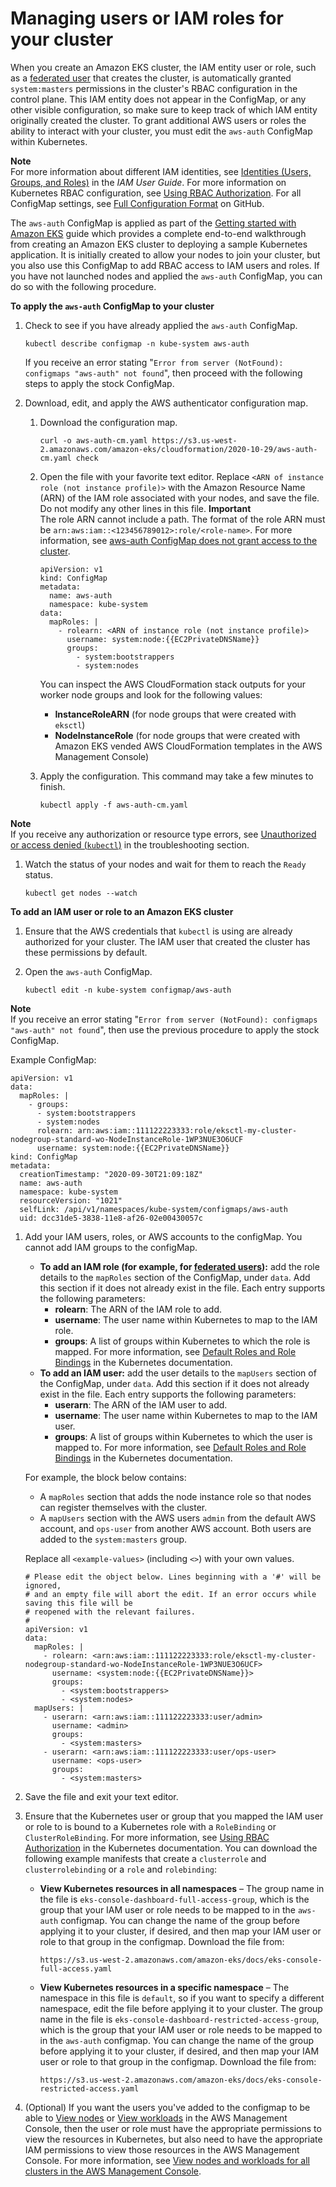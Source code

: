 # Managing users or IAM roles for your cluster<a name="add-user-role"></a>

When you create an Amazon EKS cluster, the IAM entity user or role, such as a [federated user](https://docs.aws.amazon.com/IAM/latest/UserGuide/id_roles_providers.html) that creates the cluster, is automatically granted `system:masters` permissions in the cluster's RBAC configuration in the control plane\. This IAM entity does not appear in the ConfigMap, or any other visible configuration, so make sure to keep track of which IAM entity originally created the cluster\. To grant additional AWS users or roles the ability to interact with your cluster, you must edit the `aws-auth` ConfigMap within Kubernetes\. 

**Note**  
For more information about different IAM identities, see [Identities \(Users, Groups, and Roles\)](https://docs.aws.amazon.com/IAM/latest/UserGuide/id_roles_providers.html) in the *IAM User Guide*\. For more information on Kubernetes RBAC configuration, see [Using RBAC Authorization](https://kubernetes.io/docs/reference/access-authn-authz/rbac/)\. For all ConfigMap settings, see [Full Configuration Format](https://github.com/kubernetes-sigs/aws-iam-authenticator#full-configuration-format) on GitHub\. 

The `aws-auth` ConfigMap is applied as part of the [Getting started with Amazon EKS](getting-started.md) guide which provides a complete end\-to\-end walkthrough from creating an Amazon EKS cluster to deploying a sample Kubernetes application\. It is initially created to allow your nodes to join your cluster, but you also use this ConfigMap to add RBAC access to IAM users and roles\. If you have not launched nodes and applied the `aws-auth` ConfigMap, you can do so with the following procedure\.

**To apply the `aws-auth` ConfigMap to your cluster**

1. Check to see if you have already applied the `aws-auth` ConfigMap\.

   ```
   kubectl describe configmap -n kube-system aws-auth
   ```

   If you receive an error stating "`Error from server (NotFound): configmaps "aws-auth" not found`", then proceed with the following steps to apply the stock ConfigMap\.

1. Download, edit, and apply the AWS authenticator configuration map\.

   1. Download the configuration map\.

      ```
      curl -o aws-auth-cm.yaml https://s3.us-west-2.amazonaws.com/amazon-eks/cloudformation/2020-10-29/aws-auth-cm.yaml check
      ```

   1. Open the file with your favorite text editor\. Replace `<ARN of instance role (not instance profile)>` with the Amazon Resource Name \(ARN\) of the IAM role associated with your nodes, and save the file\. Do not modify any other lines in this file\.
**Important**  
The role ARN cannot include a path\. The format of the role ARN must be `arn:aws:iam::<123456789012>:role/<role-name>`\. For more information, see [aws\-auth ConfigMap does not grant access to the cluster](troubleshooting_iam.md#security-iam-troubleshoot-ConfigMap)\.

      ```
      apiVersion: v1
      kind: ConfigMap
      metadata:
        name: aws-auth
        namespace: kube-system
      data:
        mapRoles: |
          - rolearn: <ARN of instance role (not instance profile)>
            username: system:node:{{EC2PrivateDNSName}}
            groups:
              - system:bootstrappers
              - system:nodes
      ```

      You can inspect the AWS CloudFormation stack outputs for your worker node groups and look for the following values:
      + **InstanceRoleARN** \(for node groups that were created with `eksctl`\)
      + **NodeInstanceRole** \(for node groups that were created with Amazon EKS vended AWS CloudFormation templates in the AWS Management Console\)

   1. Apply the configuration\. This command may take a few minutes to finish\.

      ```
      kubectl apply -f aws-auth-cm.yaml
      ```
**Note**  
If you receive any authorization or resource type errors, see [Unauthorized or access denied \(`kubectl`\)](troubleshooting.md#unauthorized) in the troubleshooting section\.

1. Watch the status of your nodes and wait for them to reach the `Ready` status\.

   ```
   kubectl get nodes --watch
   ```

**To add an IAM user or role to an Amazon EKS cluster**

1. Ensure that the AWS credentials that `kubectl` is using are already authorized for your cluster\. The IAM user that created the cluster has these permissions by default\.

1. Open the `aws-auth` ConfigMap\.

   ```
   kubectl edit -n kube-system configmap/aws-auth
   ```
**Note**  
If you receive an error stating "`Error from server (NotFound): configmaps "aws-auth" not found`", then use the previous procedure to apply the stock ConfigMap\.

   Example ConfigMap:

   ```
   apiVersion: v1
   data:
     mapRoles: |
       - groups:
         - system:bootstrappers
         - system:nodes
         rolearn: arn:aws:iam::111122223333:role/eksctl-my-cluster-nodegroup-standard-wo-NodeInstanceRole-1WP3NUE3O6UCF
         username: system:node:{{EC2PrivateDNSName}}
   kind: ConfigMap
   metadata:
     creationTimestamp: "2020-09-30T21:09:18Z"
     name: aws-auth
     namespace: kube-system
     resourceVersion: "1021"
     selfLink: /api/v1/namespaces/kube-system/configmaps/aws-auth
     uid: dcc31de5-3838-11e8-af26-02e00430057c
   ```

1. Add your IAM users, roles, or AWS accounts to the configMap\. You cannot add IAM groups to the configMap\.
   + **To add an IAM role \(for example, for [federated users](https://docs.aws.amazon.com/IAM/latest/UserGuide/id_roles_providers.html)\):** add the role details to the `mapRoles` section of the ConfigMap, under `data`\. Add this section if it does not already exist in the file\. Each entry supports the following parameters:
     + **rolearn**: The ARN of the IAM role to add\.
     + **username**: The user name within Kubernetes to map to the IAM role\.
     + **groups**: A list of groups within Kubernetes to which the role is mapped\. For more information, see [Default Roles and Role Bindings](https://kubernetes.io/docs/reference/access-authn-authz/rbac/#default-roles-and-role-bindings) in the Kubernetes documentation\.
   + **To add an IAM user:** add the user details to the `mapUsers` section of the ConfigMap, under `data`\. Add this section if it does not already exist in the file\. Each entry supports the following parameters:
     + **userarn**: The ARN of the IAM user to add\.
     + **username**: The user name within Kubernetes to map to the IAM user\.
     + **groups**: A list of groups within Kubernetes to which the user is mapped to\. For more information, see [Default Roles and Role Bindings](https://kubernetes.io/docs/reference/access-authn-authz/rbac/#default-roles-and-role-bindings) in the Kubernetes documentation\.

   For example, the block below contains:
   + A `mapRoles` section that adds the node instance role so that nodes can register themselves with the cluster\.
   + A `mapUsers` section with the AWS users `admin` from the default AWS account, and `ops-user` from another AWS account\. Both users are added to the `system:masters` group\.

   Replace all `<example-values>` \(including `<>`\) with your own values\.

   ```
   # Please edit the object below. Lines beginning with a '#' will be ignored,
   # and an empty file will abort the edit. If an error occurs while saving this file will be
   # reopened with the relevant failures.
   #
   apiVersion: v1
   data:
     mapRoles: |
       - rolearn: <arn:aws:iam::111122223333:role/eksctl-my-cluster-nodegroup-standard-wo-NodeInstanceRole-1WP3NUE3O6UCF>
         username: <system:node:{{EC2PrivateDNSName}}>
         groups:
           - <system:bootstrappers>
           - <system:nodes>
     mapUsers: |
       - userarn: <arn:aws:iam::111122223333:user/admin>
         username: <admin>
         groups:
           - <system:masters>
       - userarn: <arn:aws:iam::111122223333:user/ops-user>
         username: <ops-user>
         groups:
           - <system:masters>
   ```

1. Save the file and exit your text editor\.

1. Ensure that the Kubernetes user or group that you mapped the IAM user or role to is bound to a Kubernetes role with a `RoleBinding` or `ClusterRoleBinding`\. For more information, see [Using RBAC Authorization](https://kubernetes.io/docs/reference/access-authn-authz/rbac/) in the Kubernetes documentation\. You can download the following example manifests that create a `clusterrole` and `clusterrolebinding` or a `role` and `rolebinding`:
   + **View Kubernetes resources in all namespaces** – The group name in the file is `eks-console-dashboard-full-access-group`, which is the group that your IAM user or role needs to be mapped to in the `aws-auth` configmap\. You can change the name of the group before applying it to your cluster, if desired, and then map your IAM user or role to that group in the configmap\. Download the file from:

     ```
     https://s3.us-west-2.amazonaws.com/amazon-eks/docs/eks-console-full-access.yaml
     ```
   + **View Kubernetes resources in a specific namespace** – The namespace in this file is `default`, so if you want to specify a different namespace, edit the file before applying it to your cluster\. The group name in the file is `eks-console-dashboard-restricted-access-group`, which is the group that your IAM user or role needs to be mapped to in the `aws-auth` configmap\. You can change the name of the group before applying it to your cluster, if desired, and then map your IAM user or role to that group in the configmap\. Download the file from:

     ```
     https://s3.us-west-2.amazonaws.com/amazon-eks/docs/eks-console-restricted-access.yaml
     ```

1. \(Optional\) If you want the users you've added to the configmap to be able to [View nodes](view-nodes.md) or [View workloads](view-workloads.md) in the AWS Management Console, then the user or role must have the appropriate permissions to view the resources in Kubernetes, but also need to have the appropriate IAM permissions to view those resources in the AWS Management Console\. For more information, see [View nodes and workloads for all clusters in the AWS Management Console](security_iam_id-based-policy-examples.md#policy_example3)\.
